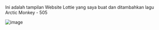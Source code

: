 Ini adalah tampilan Website Lottie yang saya buat dan ditambahkan lagu Arctic Monkey - 505

![image](https://github.com/user-attachments/assets/c1128a5a-08eb-4390-b25b-24e4566dab5a)

